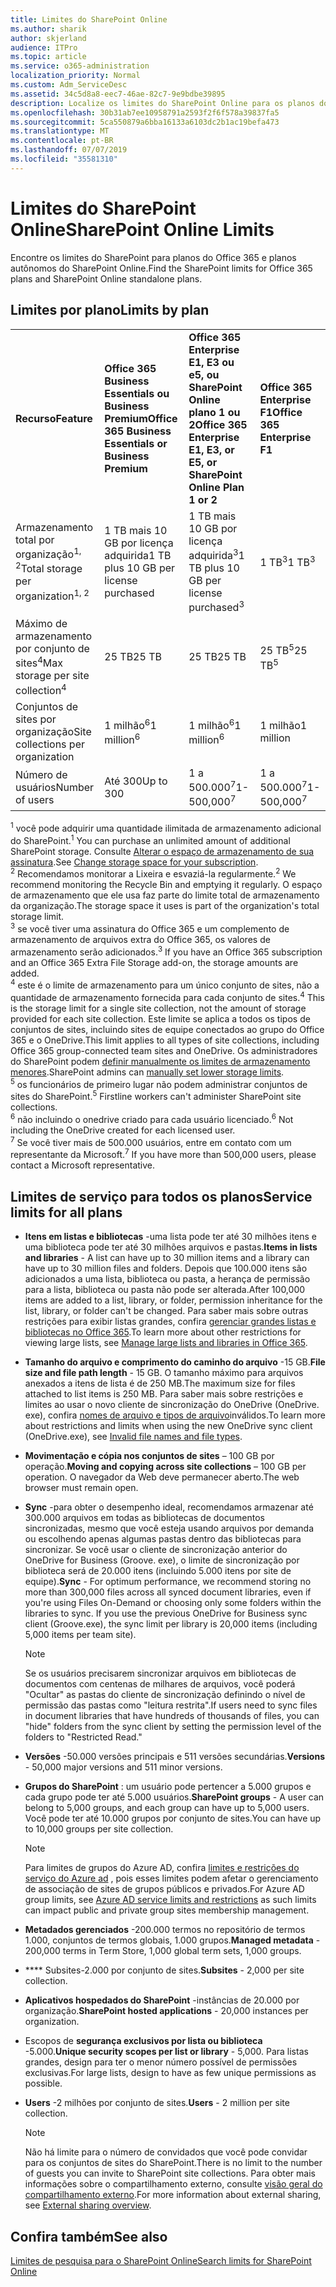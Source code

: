 ```yaml
---
title: Limites do SharePoint Online
ms.author: sharik
author: skjerland
audience: ITPro
ms.topic: article
ms.service: o365-administration
localization_priority: Normal
ms.custom: Adm_ServiceDesc
ms.assetid: 34c5d8a8-eec7-46ae-82c7-9e9bdbe39895
description: Localize os limites do SharePoint Online para os planos do Office 365 Enterprise e os planos autônomos.
ms.openlocfilehash: 30b31ab7ee10958791a2593f2f6f578a39837fa5
ms.sourcegitcommit: 5ca550879a6bba16133a6103dc2b1ac19befa473
ms.translationtype: MT
ms.contentlocale: pt-BR
ms.lasthandoff: 07/07/2019
ms.locfileid: "35581310"
---
```

# <a name="sharepoint-online-limits"></a><span data-ttu-id="fd91b-103">Limites do SharePoint Online</span><span class="sxs-lookup"><span data-stu-id="fd91b-103">SharePoint Online Limits</span></span> 

<span data-ttu-id="fd91b-104">Encontre os limites do SharePoint para planos do Office 365 e planos autônomos do SharePoint Online.</span><span class="sxs-lookup"><span data-stu-id="fd91b-104">Find the SharePoint limits for Office 365 plans and SharePoint Online standalone plans.</span></span>
  
## <a name="limits-by-plan"></a><span data-ttu-id="fd91b-105">Limites por plano</span><span class="sxs-lookup"><span data-stu-id="fd91b-105">Limits by plan</span></span> 

|||||
|:-----|:-----|:-----|:-----|
|<span data-ttu-id="fd91b-106">**Recurso**</span><span class="sxs-lookup"><span data-stu-id="fd91b-106">**Feature**</span></span> <br/> |<span data-ttu-id="fd91b-107">**Office 365 Business Essentials ou Business Premium**</span><span class="sxs-lookup"><span data-stu-id="fd91b-107">**Office 365 Business Essentials or Business Premium**</span></span> <br/> |<span data-ttu-id="fd91b-108">**Office 365 Enterprise E1, E3 ou e5, ou SharePoint Online plano 1 ou 2**</span><span class="sxs-lookup"><span data-stu-id="fd91b-108">**Office 365 Enterprise E1, E3, or E5, or SharePoint Online Plan 1 or 2**</span></span> <br/> | <span data-ttu-id="fd91b-109">**Office 365 Enterprise F1**</span><span class="sxs-lookup"><span data-stu-id="fd91b-109">**Office 365 Enterprise F1**</span></span> <br/> |
|<span data-ttu-id="fd91b-110">Armazenamento total por organização<sup>1, 2</sup></span><span class="sxs-lookup"><span data-stu-id="fd91b-110">Total storage per organization<sup>1, 2</sup></span></span> <br/> |<span data-ttu-id="fd91b-111">1 TB mais 10 GB por licença adquirida</span><span class="sxs-lookup"><span data-stu-id="fd91b-111">1 TB plus 10 GB per license purchased</span></span>  <br/> |<span data-ttu-id="fd91b-112">1 TB mais 10 GB por licença adquirida<sup>3</sup></span><span class="sxs-lookup"><span data-stu-id="fd91b-112">1 TB plus 10 GB per license purchased<sup>3</sup></span></span> <br/> |<span data-ttu-id="fd91b-113">1 TB<sup>3</sup></span><span class="sxs-lookup"><span data-stu-id="fd91b-113">1 TB<sup>3</sup></span></span> <br/> |
|<span data-ttu-id="fd91b-114">Máximo de armazenamento por conjunto de sites<sup>4</sup></span><span class="sxs-lookup"><span data-stu-id="fd91b-114">Max storage per site collection<sup>4</sup></span></span><br/> |<span data-ttu-id="fd91b-115">25 TB</span><span class="sxs-lookup"><span data-stu-id="fd91b-115">25 TB</span></span> <br/> |<span data-ttu-id="fd91b-116">25 TB</span><span class="sxs-lookup"><span data-stu-id="fd91b-116">25 TB</span></span> <br/> |<span data-ttu-id="fd91b-117">25 TB<sup>5</sup></span><span class="sxs-lookup"><span data-stu-id="fd91b-117">25 TB<sup>5</sup></span></span> <br/> |
|<span data-ttu-id="fd91b-118">Conjuntos de sites por organização</span><span class="sxs-lookup"><span data-stu-id="fd91b-118">Site collections per organization</span></span>  <br/> |<span data-ttu-id="fd91b-119">1 milhão<sup>6</sup></span><span class="sxs-lookup"><span data-stu-id="fd91b-119">1 million<sup>6</sup></span></span> <br/> |<span data-ttu-id="fd91b-120">1 milhão<sup>6</sup></span><span class="sxs-lookup"><span data-stu-id="fd91b-120">1 million<sup>6</sup></span></span> <br/> |<span data-ttu-id="fd91b-121">1 milhão</span><span class="sxs-lookup"><span data-stu-id="fd91b-121">1 million</span></span><br/> |
|<span data-ttu-id="fd91b-122">Número de usuários</span><span class="sxs-lookup"><span data-stu-id="fd91b-122">Number of users</span></span>  <br/> |<span data-ttu-id="fd91b-123">Até 300</span><span class="sxs-lookup"><span data-stu-id="fd91b-123">Up to 300</span></span>  <br/> |<span data-ttu-id="fd91b-124">1 a 500.000<sup>7</sup></span><span class="sxs-lookup"><span data-stu-id="fd91b-124">1- 500,000<sup>7</sup></span></span> <br/> |<span data-ttu-id="fd91b-125">1 a 500.000<sup>7</sup></span><span class="sxs-lookup"><span data-stu-id="fd91b-125">1- 500,000<sup>7</sup></span></span> <br/> |
   
<span data-ttu-id="fd91b-126"><sup>1</sup> você pode adquirir uma quantidade ilimitada de armazenamento adicional do SharePoint.</span><span class="sxs-lookup"><span data-stu-id="fd91b-126"><sup>1</sup> You can purchase an unlimited amount of additional SharePoint storage.</span></span> <span data-ttu-id="fd91b-127">Consulte [Alterar o espaço de armazenamento de sua assinatura](https://docs.microsoft.com/office365/admin/subscriptions-and-billing/add-storage-space).</span><span class="sxs-lookup"><span data-stu-id="fd91b-127">See [Change storage space for your subscription](https://docs.microsoft.com/office365/admin/subscriptions-and-billing/add-storage-space).</span></span> 
<br/><span data-ttu-id="fd91b-128"><sup>2</sup> Recomendamos monitorar a Lixeira e esvaziá-la regularmente.</span><span class="sxs-lookup"><span data-stu-id="fd91b-128"><sup>2</sup> We recommend monitoring the Recycle Bin and emptying it regularly.</span></span> <span data-ttu-id="fd91b-129">O espaço de armazenamento que ele usa faz parte do limite total de armazenamento da organização.</span><span class="sxs-lookup"><span data-stu-id="fd91b-129">The storage space it uses is part of the organization's total storage limit.</span></span> 
<br/> <span data-ttu-id="fd91b-130"><sup>3</sup> se você tiver uma assinatura do Office 365 e um complemento de armazenamento de arquivos extra do Office 365, os valores de armazenamento serão adicionados.</span><span class="sxs-lookup"><span data-stu-id="fd91b-130"><sup>3</sup> If you have an Office 365 subscription and an Office 365 Extra File Storage add-on, the storage amounts are added.</span></span> 
<br/> <span data-ttu-id="fd91b-131"><sup>4</sup> este é o limite de armazenamento para um único conjunto de sites, não a quantidade de armazenamento fornecida para cada conjunto de sites.</span><span class="sxs-lookup"><span data-stu-id="fd91b-131"><sup>4</sup> This is the storage limit for a single site collection, not the amount of storage provided for each site collection.</span></span> <span data-ttu-id="fd91b-132">Este limite se aplica a todos os tipos de conjuntos de sites, incluindo sites de equipe conectados ao grupo do Office 365 e o OneDrive.</span><span class="sxs-lookup"><span data-stu-id="fd91b-132">This limit applies to all types of site collections, including Office 365 group-connected team sites and OneDrive.</span></span> <span data-ttu-id="fd91b-133">Os administradores do SharePoint podem [definir manualmente os limites de armazenamento menores](https://docs.microsoft.com/sharepoint/manage-site-collection-storage-limits).</span><span class="sxs-lookup"><span data-stu-id="fd91b-133">SharePoint admins can [manually set lower storage limits](https://docs.microsoft.com/sharepoint/manage-site-collection-storage-limits).</span></span> 
<br/> <span data-ttu-id="fd91b-134"><sup>5</sup> os funcionários de primeiro lugar não podem administrar conjuntos de sites do SharePoint.</span><span class="sxs-lookup"><span data-stu-id="fd91b-134"><sup>5</sup> Firstline workers can't administer SharePoint site collections.</span></span> 
<br/> <span data-ttu-id="fd91b-135"><sup>6</sup> não incluindo o onedrive criado para cada usuário licenciado.</span><span class="sxs-lookup"><span data-stu-id="fd91b-135"><sup>6</sup> Not including the OneDrive created for each licensed user.</span></span> 
<br/> <span data-ttu-id="fd91b-136"><sup>7</sup> Se você tiver mais de 500.000 usuários, entre em contato com um representante da Microsoft.</span><span class="sxs-lookup"><span data-stu-id="fd91b-136"><sup>7</sup> If you have more than 500,000 users, please contact a Microsoft representative.</span></span> 
  
## <a name="service-limits-for-all-plans"></a><span data-ttu-id="fd91b-137">Limites de serviço para todos os planos</span><span class="sxs-lookup"><span data-stu-id="fd91b-137">Service limits for all plans</span></span>

- <span data-ttu-id="fd91b-138">**Itens em listas e bibliotecas** -uma lista pode ter até 30 milhões itens e uma biblioteca pode ter até 30 milhões arquivos e pastas.</span><span class="sxs-lookup"><span data-stu-id="fd91b-138">**Items in lists and libraries** - A list can have up to 30 million items and a library can have up to 30 million files and folders.</span></span> <span data-ttu-id="fd91b-139">Depois que 100.000 itens são adicionados a uma lista, biblioteca ou pasta, a herança de permissão para a lista, biblioteca ou pasta não pode ser alterada.</span><span class="sxs-lookup"><span data-stu-id="fd91b-139">After 100,000 items are added to a list, library, or folder, permission inheritance for the list, library, or folder can't be changed.</span></span> <span data-ttu-id="fd91b-140">Para saber mais sobre outras restrições para exibir listas grandes, confira [gerenciar grandes listas e bibliotecas no Office 365](https://support.office.com/article/b4038448-ec0e-49b7-b853-679d3d8fb784).</span><span class="sxs-lookup"><span data-stu-id="fd91b-140">To learn more about other restrictions for viewing large lists, see [Manage large lists and libraries in Office 365](https://support.office.com/article/b4038448-ec0e-49b7-b853-679d3d8fb784).</span></span> 

- <span data-ttu-id="fd91b-141">**Tamanho do arquivo e comprimento do caminho do arquivo** -15 GB.</span><span class="sxs-lookup"><span data-stu-id="fd91b-141">**File size and file path length** - 15 GB.</span></span> <span data-ttu-id="fd91b-142">O tamanho máximo para arquivos anexados a itens de lista é de 250 MB.</span><span class="sxs-lookup"><span data-stu-id="fd91b-142">The maximum size for files attached to list items is 250 MB.</span></span> <span data-ttu-id="fd91b-143">Para saber mais sobre restrições e limites ao usar o novo cliente de sincronização do OneDrive (OneDrive. exe), confira [nomes de arquivo e tipos de arquivo](https://support.office.com/article/64883a5d-228e-48f5-b3d2-eb39e07630fa)inválidos.</span><span class="sxs-lookup"><span data-stu-id="fd91b-143">To learn more about restrictions and limits when using the new OneDrive sync client (OneDrive.exe), see [Invalid file names and file types](https://support.office.com/article/64883a5d-228e-48f5-b3d2-eb39e07630fa).</span></span>

- <span data-ttu-id="fd91b-144">**Movimentação e cópia nos conjuntos de sites** – 100 GB por operação.</span><span class="sxs-lookup"><span data-stu-id="fd91b-144">**Moving and copying across site collections** – 100 GB per operation.</span></span> <span data-ttu-id="fd91b-145">O navegador da Web deve permanecer aberto.</span><span class="sxs-lookup"><span data-stu-id="fd91b-145">The web browser must remain open.</span></span>

- <span data-ttu-id="fd91b-146">**Sync** -para obter o desempenho ideal, recomendamos armazenar até 300.000 arquivos em todas as bibliotecas de documentos sincronizadas, mesmo que você esteja usando arquivos por demanda ou escolhendo apenas algumas pastas dentro das bibliotecas para sincronizar. Se você usar o cliente de sincronização anterior do OneDrive for Business (Groove. exe), o limite de sincronização por biblioteca será de 20.000 itens (incluindo 5.000 itens por site de equipe).</span><span class="sxs-lookup"><span data-stu-id="fd91b-146">**Sync** - For optimum performance, we recommend storing no more than 300,000 files across all synced document libraries, even if you're using Files On-Demand or choosing only some folders within the libraries to sync. If you use the previous OneDrive for Business sync client (Groove.exe), the sync limit per library is 20,000 items (including 5,000 items per team site).</span></span>

    > [!NOTE]
    > <span data-ttu-id="fd91b-147">Se os usuários precisarem sincronizar arquivos em bibliotecas de documentos com centenas de milhares de arquivos, você poderá "Ocultar" as pastas do cliente de sincronização definindo o nível de permissão das pastas como "leitura restrita".</span><span class="sxs-lookup"><span data-stu-id="fd91b-147">If users need to sync files in document libraries that have hundreds of thousands of files, you can "hide" folders from the sync client by setting the permission level of the folders to "Restricted Read."</span></span> 

- <span data-ttu-id="fd91b-148">**Versões** -50.000 versões principais e 511 versões secundárias.</span><span class="sxs-lookup"><span data-stu-id="fd91b-148">**Versions** - 50,000 major versions and 511 minor versions.</span></span>

- <span data-ttu-id="fd91b-149">**Grupos do SharePoint** : um usuário pode pertencer a 5.000 grupos e cada grupo pode ter até 5.000 usuários.</span><span class="sxs-lookup"><span data-stu-id="fd91b-149">**SharePoint groups** - A user can belong to 5,000 groups, and each group can have up to 5,000 users.</span></span> <span data-ttu-id="fd91b-150">Você pode ter até 10.000 grupos por conjunto de sites.</span><span class="sxs-lookup"><span data-stu-id="fd91b-150">You can have up to 10,000 groups per site collection.</span></span>
    > [!NOTE]
    > <span data-ttu-id="fd91b-151">Para limites de grupos do Azure AD, confira [limites e restrições do serviço do Azure ad](https://docs.microsoft.com/azure/active-directory/users-groups-roles/directory-service-limits-restrictions) , pois esses limites podem afetar o gerenciamento de associação de sites de grupos públicos e privados.</span><span class="sxs-lookup"><span data-stu-id="fd91b-151">For Azure AD group limits, see [Azure AD service limits and restrictions](https://docs.microsoft.com/azure/active-directory/users-groups-roles/directory-service-limits-restrictions) as such limits can impact public and private group sites membership management.</span></span> 
- <span data-ttu-id="fd91b-152">**Metadados gerenciados** -200.000 termos no repositório de termos 1.000, conjuntos de termos globais, 1.000 grupos.</span><span class="sxs-lookup"><span data-stu-id="fd91b-152">**Managed metadata** - 200,000 terms in Term Store, 1,000 global term sets, 1,000 groups.</span></span>

- <span data-ttu-id="fd91b-153">\*\*\*\* Subsites-2.000 por conjunto de sites.</span><span class="sxs-lookup"><span data-stu-id="fd91b-153">**Subsites** - 2,000 per site collection.</span></span>

- <span data-ttu-id="fd91b-154">**Aplicativos hospedados do SharePoint** -instâncias de 20.000 por organização.</span><span class="sxs-lookup"><span data-stu-id="fd91b-154">**SharePoint hosted applications** - 20,000 instances per organization.</span></span>

- <span data-ttu-id="fd91b-155">Escopos de **segurança exclusivos por lista ou biblioteca** -5.000.</span><span class="sxs-lookup"><span data-stu-id="fd91b-155">**Unique security scopes per list or library** - 5,000.</span></span> <span data-ttu-id="fd91b-156">Para listas grandes, design para ter o menor número possível de permissões exclusivas.</span><span class="sxs-lookup"><span data-stu-id="fd91b-156">For large lists, design to have as few unique permissions as possible.</span></span>

- <span data-ttu-id="fd91b-157">**Users** -2 milhões por conjunto de sites.</span><span class="sxs-lookup"><span data-stu-id="fd91b-157">**Users** - 2 million per site collection.</span></span>
    > [!NOTE]
    > <span data-ttu-id="fd91b-158">Não há limite para o número de convidados que você pode convidar para os conjuntos de sites do SharePoint.</span><span class="sxs-lookup"><span data-stu-id="fd91b-158">There is no limit to the number of guests you can invite to SharePoint site collections.</span></span> <span data-ttu-id="fd91b-159">Para obter mais informações sobre o compartilhamento externo, consulte [visão geral do compartilhamento externo](https://docs.microsoft.com/sharepoint/external-sharing-overview).</span><span class="sxs-lookup"><span data-stu-id="fd91b-159">For more information about external sharing, see [External sharing overview](https://docs.microsoft.com/sharepoint/external-sharing-overview).</span></span>
## <a name="see-also"></a><span data-ttu-id="fd91b-160">Confira também</span><span class="sxs-lookup"><span data-stu-id="fd91b-160">See also</span></span>

[<span data-ttu-id="fd91b-161">Limites de pesquisa para o SharePoint Online</span><span class="sxs-lookup"><span data-stu-id="fd91b-161">Search limits for SharePoint Online</span></span>](https://docs.microsoft.com/sharepoint/search-limits)
